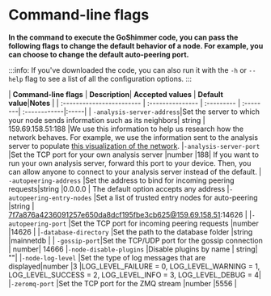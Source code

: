 # Command-line flags

**In the command to execute the GoShimmer code, you can pass the following flags to change the default behavior of a node. For example, you can choose to change the default auto-peering port.**

:::info:
If you've downloaded the code, you can also run it with the `-h` or `--help` flag to see a list of all the configuration options.
:::

| **Command-line flags** |  **Description**| **Accepted values** | **Default value**|**Notes** |
| :------------------------ | :--------------- | :--------- | :--------| :------------|:-----|
|<a name="analysis-server-address"></a> `-analysis-server-address`|Set the server to which your node sends information such as its neighbors| string | 159.69.158.51:188 |We use this information to help us research how the network behaves. For example, we use the information sent to the analysis server to populate [this visualization of the network](http://159.69.158.51/).
|<a name="analysis-server-port"></a>`-analysis-server-port` |Set the TCP port for your own analysis server |number |188| If you want to run your own analysis server, forward this port to your device. Then, you can allow anyone to connect to your analysis server instead of the default.
|<a name="autopeering-address"></a> `-autopeering-address` |Set the address to bind for incoming peering requests|string |0.0.0.0 | The default option accepts any address
|<a name="autopeering-entry-nodes"></a>`-autopeering-entry-nodes` |Set a list of trusted entry nodes for auto-peering |string | 7f7a876a4236091257e650da8dcf195fbe3cb625@159.69.158.51:14626 |
|<a name="autopeering-port"></a>`-autopeering-port` |Set the TCP port for incoming peering requests |number |14626 |
|<a name="database-directory"></a>`-database-directory` |Set the path to the database folder  |string |mainnetdb | 
|<a name="gossip-port"></a> `-gossip-port`|Set the TCP/UDP port for the gossip connection | number| 14666
|<a name="node-disable-plugins"></a>`-node-disable-plugins` |Disable plugins by name | string| ""|
|<a name="node-log-level"></a>`-node-log-level` |Set the type of log messages that are displayed|number |3 |LOG_LEVEL_FAILURE = 0, LOG_LEVEL_WARNING = 1, LOG_LEVEL_SUCCESS = 2, LOG_LEVEL_INFO = 3, LOG_LEVEL_DEBUG = 4|
|<a name="zeromq-port"></a>`-zeromq-port` |Set the TCP port for the ZMQ stream |number |5556 | 